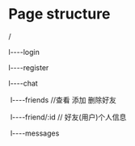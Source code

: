 # Page structure

/

l----login

l----register

l----chat

​	l----friends //查看 添加 删除好友

​		l----friend/:id // 好友(用户)个人信息

​	l----messages